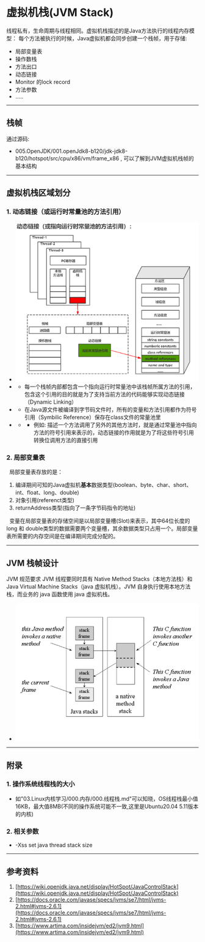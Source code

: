 # 虚拟机栈(JVM Stack)
线程私有，生命周期与线程相同。虚拟机栈描述的是Java方法执行的线程内存模型： 每个方法被执行的时候，Java虚拟机都会同步创建一个栈帧，用于存储:
- 局部变量表
- 操作数栈
- 方法出口
- 动态链接
- Monitor 的lock record
- 方法参数
- .....
---
## 栈帧
通过源码:
- 005.OpenJDK/001.openJdk8-b120/jdk-jdk8-b120/hotspot/src/cpu/x86/vm/frame_x86  , 可以了解到JVM虚拟机栈帧的基本结构

---
## 虚拟机栈区域划分
### 1. 动态链接（或运行时常量池的方法引用）
+ <img src="./pics/2021-12-23_08-42.png"/>
+ -  每一个栈帧内部都包含一个指向运行时常量池中该栈帧所属方法的引用，包含这个引用的目的就是为了支持当前方法的代码能够实现动态链接（Dynamic Linking）
+ -  在Java源文件被编译到字节码文件时，所有的变量和方法引用都作为符号引用（Symbilic Reference）保存在class文件的常量池里
+ - + 例如: 描述一个方法调用了另外的其他方法时，就是通过常量池中指向方法的符号引用来表示的，动态链接的作用就是为了将这些符号引用转换位调用方法的直接引用

### 2. 局部变量表
&nbsp;&nbsp;局部变量表存放的是：
1. 编译期间可知的Java虚拟机**基本**数据类型(boolean、byte、char、short、int、float、long、double) 
2. 对象引用(referenct类型) 
3. returnAddress类型(指向了一条字节码指令的地址)

&nbsp;&nbsp;变量在局部变量表的存储空间是以局部变量槽(Slot)来表示，其中64位长度的long 和 double类型的数据需要两个变量槽，其余数据类型只占用一个。局部变量表所需要的内存空间是在编译期间完成分配的。


---
## JVM 栈帧设计
JVM 规范要求 JVM 线程要同时具有 Native Method Stacks（本地方法栈）和 Java Virtual Machine Stacks（java 虚拟机栈）。JVM 自身执行使用本地方法栈，而业务的 java 函数使用 java 虚拟机栈。
- <img src="./pics/fig5-13.gif"/>

---
## 附录
### 1. 操作系统线程栈的大小
+ 如"03.Linux内核学习/000.内存/000.线程栈.md"可以知晓，OS线程栈最小值16KB，最大值8MB(不同的操作系统可能不一致,这里是Ubuntu20.04 5.11版本的内核)

### 2. 相关参数
- -Xss  set java thread stack size
---  
## 参考资料 
1.  [https://wiki.openjdk.java.net/display/HotSpot/JavaControlStack](https://wiki.openjdk.java.net/display/HotSpot/JavaControlStack)
2.  [https://docs.oracle.com/javase/specs/jvms/se7/html/jvms-2.html#jvms-2.6.1](https://docs.oracle.com/javase/specs/jvms/se7/html/jvms-2.html#jvms-2.6.1)
3.  [https://www.artima.com/insidejvm/ed2/jvm9.html](https://www.artima.com/insidejvm/ed2/jvm9.html)